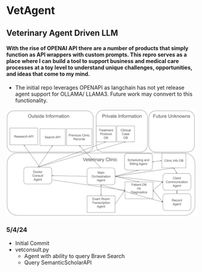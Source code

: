# VetAgent

## Veterinary Agent Driven LLM

#### With the rise of OPENAI API there are a number of products that simply function as API wrappers with custom prompts. This repro serves as a place where I can build a tool to support business and medical care processes at a toy level to understand unique challenges, opportunities, and ideas that come to my mind.

- The initial repo leverages OPENAPI as langchain has not yet release agent support for OLLAMA/ LLAMA3. Future work may connvert to this functionality. 

![Potentials](VetAgent.png)



### 5/4/24

- Initial Commit
- vetconsult.py
    - Agent with ability to query Brave Search
    - Query SemanticScholarAPI


